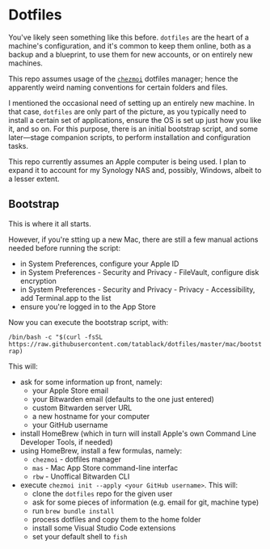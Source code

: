 # Dotfiles
You've likely seen something like this before.
`dotfiles` are the heart of a machine's configuration, and it's common to keep them online, both as a backup and a blueprint, to use them for new accounts, or on entirely new machines.

This repo assumes usage of the [`chezmoi`](https://www.chezmoi.io/) dotfiles manager; hence the apparently weird naming conventions for certain folders and files.

I mentioned the occasional need of setting up an entirely new machine. In that case, `dotfiles` are only part of the picture, as you typically need to install a certain set of applications, ensure the OS is set up just how you like it, and so on. For this purpose, there is an initial bootstrap script, and some later—stage companion scripts, to perform installation and configuration tasks.

This repo currently assumes an Apple computer is being used. I plan to expand it to account for my Synology NAS and, possibly, Windows, albeit to a lesser extent.

## Bootstrap
This is where it all starts.

However, if you're stting up a new Mac, there are still a few manual actions needed before running the script:

- in System Preferences, configure your Apple ID
- in System Preferences - Security and Privacy - FileVault, configure disk encryption 
- in System Preferences - Security and Privacy - Privacy - Accessibility, add Terminal.app to the list 
- ensure you're logged in to the App Store

Now you can execute the bootstrap script, with:

```/bin/bash -c "$(curl -fsSL https://raw.githubusercontent.com/tatablack/dotfiles/master/mac/bootstrap)```

This will:
- ask for some information up front, namely:
	- your Apple Store email
	- your Bitwarden email (defaults to the one just entered)
	- custom Bitwarden server URL
    - a new hostname for your computer
    - your GitHub username
- install HomeBrew (which in turn will install Apple's own Command Line Developer Tools, if needed)
- using HomeBrew, install a few formulas, namely:
    - `chezmoi` - dotfiles manager
    - `mas` - Mac App Store command-line interfac
    - `rbw` - Unoffical Bitwarden CLI
- execute `chezmoi init --apply <your GitHub username>`. This will:
	- clone the `dotfiles` repo for the given user
	- ask for some pieces of information (e.g. email for git, machine type)
	- run `brew bundle install`
	- process dotfiles and copy them to the home folder
	- install some Visual Studio Code extensions
    - set your default shell to `fish`
